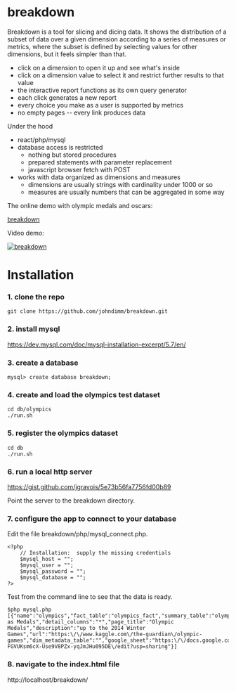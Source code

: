 # breakdown

Breakdown is a tool for slicing and dicing data. It shows the distribution of a subset of data over a given dimension according to a series of measures or metrics, where the subset is defined by selecting values for other dimensions, but it feels simpler than that.

- click on a dimension to open it up and see what's inside
- click on a dimension value to select it and restrict further results to that value
- the interactive report functions as its own query generator
- each click generates a new report
- every choice you make as a user is supported by metrics
- no empty pages -- every link produces data

Under the hood

- react/php/mysql
- database access is restricted
  - nothing but stored procedures
  - prepared statements with parameter replacement
  - javascript browser fetch with POST
- works with data organized as dimensions and measures
  - dimensions are usually strings with cardinality under 1000 or so
  - measures are usually numbers that can be aggregated in some way

The online demo with olympic medals and oscars:

[breakdown](http://104.196.23.166/breakdown/breakdown/)

Video demo:

[![breakdown](https://img.youtube.com/vi/Utme6aFwtxM/0.jpg)](https://youtu.be/Utme6aFwtxM)

# Installation

### 1. clone the repo

```
git clone https://github.com/johndimm/breakdown.git
```

### 2. install mysql

https://dev.mysql.com/doc/mysql-installation-excerpt/5.7/en/

### 3. create a database

```
mysql> create database breakdown;
```

### 4. create and load the olympics test dataset

```
cd db/olympics
./run.sh
```

### 5. register the olympics dataset

```
cd db
./run.sh
```

### 6. run a local http server

https://gist.github.com/jgravois/5e73b56fa7756fd00b89

Point the server to the breakdown directory.

### 7. configure the app to connect to your database

Edit the file breakdown/php/mysql_connect.php.

```
<?php
    // Installation:  supply the missing credentials
    $mysql_host = "";
    $mysql_user = "";
    $mysql_password = "";
    $mysql_database = "";
?>
```

Test from the command line to see that the data is ready.

```
$php mysql.php
[{"name":"olympics","fact_table":"olympics_fact","summary_table":"olympics_summary","dimensions":"Sport,Discipline,Athlete,Event,Country,Medal,Year,Season,Gender,City","measures":"Medals","aggregates":"count(*) as Medals","detail_columns":"*","page_title":"Olympic Medals","description":"up to the 2014 Winter Games","url":"https:\/\/www.kaggle.com\/the-guardian\/olympic-games","dim_metadata_table":"","google_sheet":"https:\/\/docs.google.com\/spreadsheets\/d\/1obx8JHesu-FGVUKsm6cX-Use9V8PZx-yqJmJHu095DE\/edit?usp=sharing"}]
```

### 8. navigate to the index.html file

http://localhost/breakdown/
